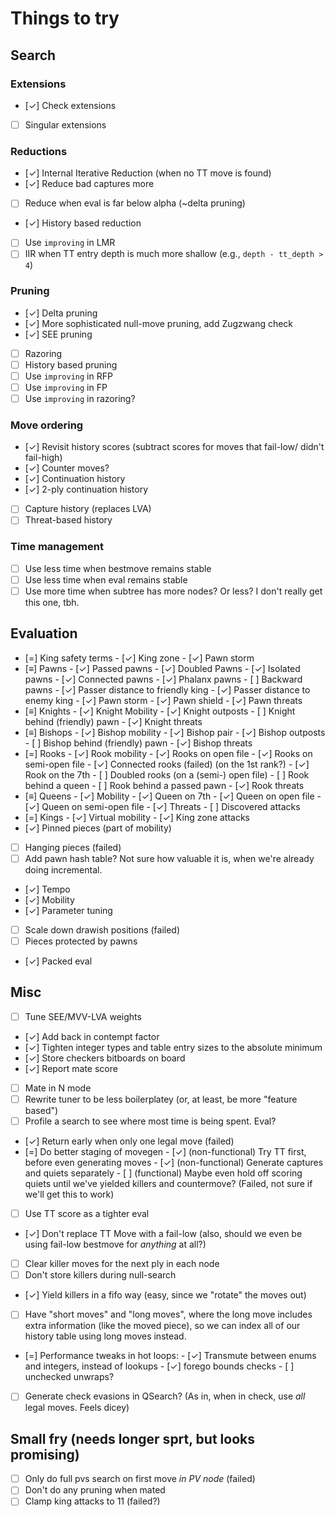 # Things to try

## Search 
### Extensions
- [✓] Check extensions
- [ ] Singular extensions

### Reductions
- [✓] Internal Iterative Reduction (when no TT move is found)
- [✓] Reduce bad captures more
- [ ] Reduce when eval is far below alpha (~delta pruning)
- [✓] History based reduction
- [ ] Use `improving` in LMR
- [ ] IIR when TT entry depth is much more shallow (e.g., `depth - tt_depth > 4`)

### Pruning
- [✓] Delta pruning
- [✓] More sophisticated null-move pruning, add Zugzwang check
- [✓] SEE pruning
- [ ] Razoring
- [ ] History based pruning
- [ ] Use `improving` in RFP
- [ ] Use `improving` in FP
- [ ] Use `improving` in razoring?

### Move ordering
- [✓] Revisit history scores (subtract scores for moves that fail-low/ didn't fail-high)
- [✓] Counter moves?
- [✓] Continuation history
- [✓] 2-ply continuation history
- [ ] Capture history (replaces LVA)
- [ ] Threat-based history

### Time management
- [ ] Use less time when bestmove remains stable
- [ ] Use less time when eval remains stable
- [ ] Use more time when subtree has more nodes? Or less? I don't really get
      this one, tbh.

## Evaluation
- [=] King safety terms
      - [✓] King zone
      - [✓] Pawn storm
- [≡] Pawns
      - [✓] Passed pawns
      - [✓] Doubled Pawns
      - [✓] Isolated pawns
      - [✓] Connected pawns
      - [✓] Phalanx pawns
      - [ ] Backward pawns
      - [✓] Passer distance to friendly king
      - [✓] Passer distance to enemy king
      - [✓] Pawn storm
      - [✓] Pawn shield
      - [✓] Pawn threats
- [≡] Knights
      - [✓] Knight Mobility
      - [✓] Knight outposts
      - [ ] Knight behind (friendly) pawn
      - [✓] Knight threats
- [≡] Bishops
      - [✓] Bishop mobility
      - [✓] Bishop pair
      - [✓] Bishop outposts
      - [ ] Bishop behind (friendly) pawn
      - [✓] Bishop threats
- [=] Rooks
      - [✓] Rook mobility
      - [✓] Rooks on open file
      - [✓] Rooks on semi-open file
      - [✓] Connected rooks (failed) (on the 1st rank?)
      - [✓] Rook on the 7th
      - [ ] Doubled rooks (on a (semi-) open file)
      - [ ] Rook behind a queen
      - [ ] Rook behind a passed pawn
      - [✓] Rook threats
- [≡] Queens
      - [✓] Mobility
      - [✓] Queen on 7th
      - [✓] Queen on open file
      - [✓] Queen on semi-open file
      - [✓] Threats
      - [ ] Discovered attacks
- [=] Kings
      - [✓] Virtual mobility
      - [✓] King zone attacks
- [✓] Pinned pieces (part of mobility)
- [ ] Hanging pieces (failed)
- [ ] Add pawn hash table? Not sure how valuable it is, when we're already doing
      incremental.
- [✓] Tempo
- [✓] Mobility
- [✓] Parameter tuning
- [ ] Scale down drawish positions (failed)
- [ ] Pieces protected by pawns
- [✓] Packed eval

## Misc
- [ ] Tune SEE/MVV-LVA weights
- [✓] Add back in contempt factor
- [✓] Tighten integer types and table entry sizes to the absolute minimum
- [✓] Store checkers bitboards on board
- [✓] Report mate score
- [ ] Mate in N mode
- [ ] Rewrite tuner to be less boilerplatey (or, at least, be more "feature
      based")
- [ ] Profile a search to see where most time is being spent. Eval?
- [✓] Return early when only one legal move (failed)
- [=] Do better staging of movegen
      - [✓] (non-functional) Try TT first, before even generating moves
      - [✓] (non-functional) Generate captures and quiets separately
      - [ ] (functional) Maybe even hold off scoring quiets until we've yielded 
            killers and countermove? (Failed, not sure if we'll get this to
            work)
- [ ] Use TT score as a tighter eval
- [✓] Don't replace TT Move with a fail-low (also, should we even be using
      fail-low bestmove for _anything_ at all?)
- [ ] Clear killer moves for the next ply in each node
- [ ] Don't store killers during null-search
- [✓] Yield killers in a fifo way (easy, since we "rotate" the moves out)
- [ ] Have "short moves" and "long moves", where the long move includes extra
      information (like the moved piece), so we can index all of our history 
      table using long moves instead.
- [=] Performance tweaks in hot loops:
      - [✓] Transmute between enums and integers, instead of lookups
      - [✓] forego bounds checks
      - [ ] unchecked unwraps?
- [ ] Generate check evasions in QSearch? (As in, when in check, use _all_ legal
      moves. Feels dicey)

## Small fry (needs longer sprt, but looks promising)
- [ ] Only do full pvs search on first move _in PV node_ (failed)
- [ ] Don't do any pruning when mated
- [ ] Clamp king attacks to 11 (failed?)
